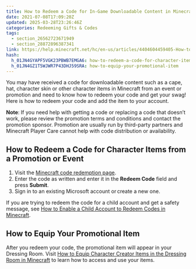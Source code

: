 ```yaml
---
title: How to Redeem a Code for In-Game Downloadable Content in Minecraft
date: 2021-07-08T17:09:20Z
updated: 2025-03-28T23:26:46Z
categories: Redeeming Gifts & Codes
tags:
  - section_26562723671949
  - section_28872896387341
link: https://help.minecraft.net/hc/en-us/articles/4404604459405-How-to-Redeem-a-Code-for-In-Game-Downloadable-Content-in-Minecraft
hash:
  h_01JN4GYAPF5VGK23PBWB7EMGA6: how-to-redeem-a-code-for-character-items-from-a-promotion-or-event
  h_01JN4GZ1T5WJWR7P43DHJ59SRA: how-to-equip-your-promotional-item
---
```


You may have received a code for downloadable content such as a cape, hat, character skin or other character items in Minecraft from an event or promotion and need to know how to redeem your code and get your swag! Here is how to redeem your code and add the item to your account.

**Note**: If you need help with getting a code or replacing a code that doesn’t work, please review the promotion terms and conditions and contact the promotion sponsor. Promotion are usually run by third-party partners and Minecraft Player Care cannot help with code distribution or availability.

## How to Redeem a Code for Character Items from a Promotion or Event

1.  Visit the [Minecraft code redemption page](https://www.minecraft.net/redeem).
2.  Enter the code as written and enter it in the **Redeem Code** field and press **Submit**.
3.  Sign in to an existing Microsoft account or create a new one.

If you are trying to redeem the code for a child account and get a safety message, see [How to Enable a Child Account to Redeem Codes in Minecraft](../Account-Settings/Allow-a-Microsoft-Child-Account-to-Redeem-Codes-for-Minecraft.md).

## How to Equip Your Promotional Item

After you redeem your code, the promotional item will appear in your Dressing Room. Visit [How to Equip Character Creator Items in the Dressing Room in Minecraft](../Managing-Marketplace-Content/Equip-Minecraft-Character-Creator-Items-and-Skins-in-the-Dressing-Room.md) to learn how to access and use your items.
